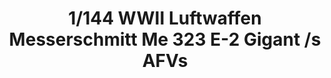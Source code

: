 ---
layout: product
title: "1/144 WWII Luftwaffen Messerschmitt Me 323 E-2 Gigant /s AFVs"
price: "6500" 
desc: "Maketa"
img_path: "/assets/img/GWH01007.webp"
brand: "N/A"
available: false
special_offer: false
new: false
soon: false
cat: "010000"
subcat: "010900"
subsubcat: "0N/A"
sifra: "GWH01007"
popular: false
spec: false
---